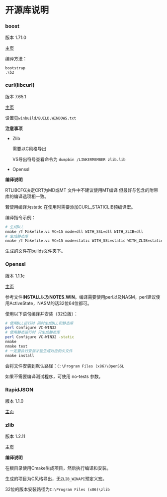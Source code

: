 # 开源库说明

### boost

版本 1.71.0

[主页](https://www.boost.org/)  

编译方法：

```shell
bootstrap
.\b2
```



### curl(libcurl)  

版本 7.65.1

[主页](https://curl.haxx.se/libcurl/)

设置见`winbuild/BUILD.WINDOWS.txt`

**注意事项**  

- Zlib

  需要以C风格导出

  VS导出符号查看命令为 `dumpbin /LINKERMEMBER zlib.lib  `

- Openssl

**编译说明**

RTLIBCFG决定CRT为MD或MT 文件中不建议使用MT编译 但最好与包含的附带库的编译选项相一致。

若使用编译为static 在使用时需要添加CURL_STATICLIB预编译宏。

编译指令示例：

```bash
# 生成DLL
nmake /f Makefile.vc VC=15 mode=dll WITH_SSL=dll WITH_ZLIB=dll
# 生成静态库
nmake /f Makefile.vc VC=15 mode=static WITH_SSL=static WITH_ZLIB=static DEBUG=no RTLIBCFG=static
```

生成的文件在builds文件夹下。



### Openssl

版本 1.1.1c

[主页](https://www.openssl.org/)

参考文件**INSTALL**以及**NOTES.WIN**。编译需要使用perl以及NASM，perl建议使用ActiveState，NASM的话32位64位都可。

使用以下语句编译并安装（32位版）：

```bash
# 使用DLL运行时 同时生成DLL和静态库
perl Configure VC-WIN32
# 使用静态运行时 只生成静态库
perl Configure VC-WIN32 -static
nmake
nmake test
# 一定要执行安装才能生成对应的头文件
nmake install
```

会将文件安装到默认路径：`C:\Program Files (x86)\OpenSSL`

如果不需要编译测试程序，可使用 no-tests 参数。



### RapidJSON

版本 1.1.0

[主页](http://rapidjson.org/)  



### zlib

版本 1.2.11

[主页](http://www.zlib.net/)

**编译说明**

在根目录使用Cmake生成项目，然后执行编译和安装。

生成的项目为C风格导出，无` ZLIB_WINAPI `预定义宏。

32位的版本安装路径为`C:\Program Files (x86)\zlib`

